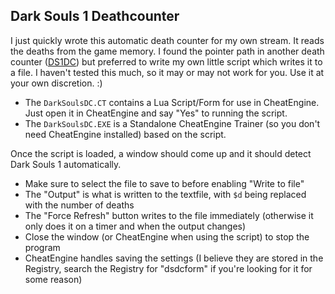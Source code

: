 
## Dark Souls 1 Deathcounter

I just quickly wrote this automatic death counter for my own stream. It reads the deaths from the game memory.
I found the pointer path in another death counter ([DS1DC](https://github.com/numberkruncher/DS1DC)) but preferred
to write my own little script which writes it to a file.
I haven't tested this much, so it may or may not work for you. Use it at your own discretion. :)

* The `DarkSoulsDC.CT` contains a Lua Script/Form for use in CheatEngine. Just open it in CheatEngine and say "Yes" to running the script.
* The `DarkSoulsDC.EXE` is a Standalone CheatEngine Trainer (so you don't need CheatEngine installed) based on the script.

Once the script is loaded, a window should come up and it should detect Dark Souls 1 automatically.

* Make sure to select the file to save to before enabling "Write to file"
* The "Output" is what is written to the textfile, with `$d` being replaced with the number of deaths
* The "Force Refresh" button writes to the file immediately (otherwise it only does it on a timer and when the output changes)
* Close the window (or CheatEngine when using the script) to stop the program
* CheatEngine handles saving the settings (I believe they are stored in the Registry, search the Registry for "dsdcform" if you're looking for it for some reason)
